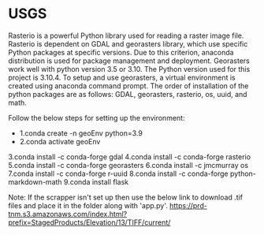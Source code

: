 # USGS

Rasterio is a powerful Python library used for reading a raster image file. Rasterio is dependent on GDAL and georasters library, which use specific Python packages at specific versions. Due to this criterion, anaconda distribution is used for package management and deployment. Georasters work well with python version 3.5 or 3.10. The Python version used for this project is 3.10.4. To setup and use georasters, a virtual environment is created using anaconda command prompt. The order of installation of the python packages are as follows: GDAL, georasters, rasterio, os, uuid, and math.

Follow the below steps for setting up the environment:
<ul>
<li>1.conda create -n geoEnv python=3.9</li>
<li>2.conda activate geoEnv</li>
</ul>


3.conda install -c conda-forge gdal
4.conda install -c conda-forge rasterio
5.conda install -c conda-forge georasters
6.conda install -c jmcmurray os
7.conda install -c conda-forge r-uuid
8.conda install -c conda-forge python-markdown-math
9.conda install flask

Note: If the scrapper isn't set up then use the below link to download .tif files and place it in the folder along with 'app.py'.
https://prd-tnm.s3.amazonaws.com/index.html?prefix=StagedProducts/Elevation/13/TIFF/current/
